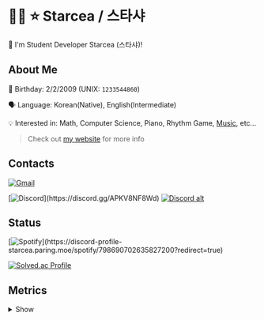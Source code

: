 # 🏳️‍⚧️ ⭐ Starcea / 스타샤
:wave: I'm Student Developer Starcea (스타샤)!

## About Me
:birthday: Birthday: 2/2/2009 (UNIX: `1233544860`)

🗣️ Language: Korean(Native), English(Intermediate)

💡 Interested in: Math, Computer Science, Piano, Rhythm Game, [Music](https://open.spotify.com/playlist/4s5YGEogv1wryJlmlE5Hs0?si=43f825681d3b4ad7), etc...

> Check out [my website](https://starcea.vercel.app) for more info

## Contacts
[![Gmail](https://img.shields.io/badge/stardev.uwu@gmail.com-D14836?style=flat-square&logo=gmail&logoColor=white)](mailto:stardev.uwu@gmail.com)

[![Discord](https://discord-profile-starcea.paring.moe/discord/798690702635827200?)](https://discord.gg/APKV8NF8Wd)
[![Discord alt](https://discord-profile-starcea.paring.moe/discord/941180689565491220)](https://github.com/star0202/discord-profile)

## Status
[![Spotify](https://discord-profile-starcea.paring.moe/spotify/798690702635827200?)](https://discord-profile-starcea.paring.moe/spotify/798690702635827200?redirect=true)

[![Solved.ac Profile](http://mazassumnida.wtf/api/v2/generate_badge?boj=starcea)](https://solved.ac/profile/starcea)

## Metrics
<details><summary>Show</summary>

[![Metrics](/github-metrics.svg)](https://github.com/lowlighter/metrics)

</details>
